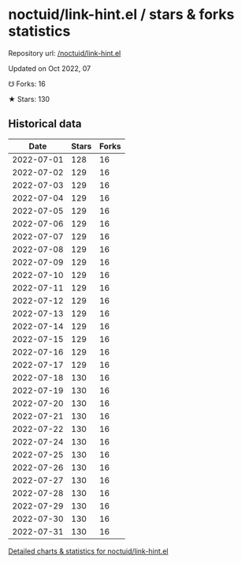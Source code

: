 # noctuid/link-hint.el / stars & forks statistics

Repository url: [/noctuid/link-hint.el](https://github.com/noctuid/link-hint.el)

Updated on Oct 2022, 07

☋ Forks: 16

★ Stars: 130

## Historical data
| Date | Stars | Forks |
|------|-------|-------|
| 2022-07-01 | 128 | 16 | 
| 2022-07-02 | 129 | 16 | 
| 2022-07-03 | 129 | 16 | 
| 2022-07-04 | 129 | 16 | 
| 2022-07-05 | 129 | 16 | 
| 2022-07-06 | 129 | 16 | 
| 2022-07-07 | 129 | 16 | 
| 2022-07-08 | 129 | 16 | 
| 2022-07-09 | 129 | 16 | 
| 2022-07-10 | 129 | 16 | 
| 2022-07-11 | 129 | 16 | 
| 2022-07-12 | 129 | 16 | 
| 2022-07-13 | 129 | 16 | 
| 2022-07-14 | 129 | 16 | 
| 2022-07-15 | 129 | 16 | 
| 2022-07-16 | 129 | 16 | 
| 2022-07-17 | 129 | 16 | 
| 2022-07-18 | 130 | 16 | 
| 2022-07-19 | 130 | 16 | 
| 2022-07-20 | 130 | 16 | 
| 2022-07-21 | 130 | 16 | 
| 2022-07-22 | 130 | 16 | 
| 2022-07-24 | 130 | 16 | 
| 2022-07-25 | 130 | 16 | 
| 2022-07-26 | 130 | 16 | 
| 2022-07-27 | 130 | 16 | 
| 2022-07-28 | 130 | 16 | 
| 2022-07-29 | 130 | 16 | 
| 2022-07-30 | 130 | 16 | 
| 2022-07-31 | 130 | 16 | 


[Detailed charts & statistics for noctuid/link-hint.el](https://reviewgithub.com/rep/noctuid/link-hint.el)
